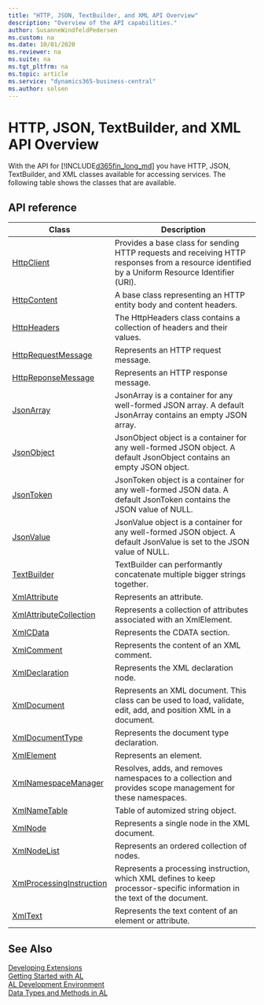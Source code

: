 ```yaml
---
title: "HTTP, JSON, TextBuilder, and XML API Overview"
description: "Overview of the API capabilities."
author: SusanneWindfeldPedersen
ms.custom: na
ms.date: 10/01/2020
ms.reviewer: na
ms.suite: na
ms.tgt_pltfrm: na
ms.topic: article
ms.service: "dynamics365-business-central"
ms.author: solsen
---
```


# HTTP, JSON, TextBuilder, and XML API Overview
With the API for [!INCLUDE[d365fin_long_md](includes/d365fin_long_md.md)] you have HTTP, JSON, TextBuilder, and XML classes available for accessing services. The following table shows the classes that are available. 

## API reference

|Class|Description|
|-----|-----------|
|[HttpClient](methods-auto/httpclient/httpclient-data-type.md)|Provides a base class for sending HTTP requests and receiving HTTP responses from a resource identified by a Uniform Resource Identifier (URI).|
|[HttpContent](methods-auto/httpcontent/httpcontent-data-type.md)|A base class representing an HTTP entity body and content headers.|
|[HttpHeaders](methods-auto/httpheaders/httpheaders-data-type.md)|The HttpHeaders class contains a collection of headers and their values.|
|[HttpRequestMessage](methods-auto/httprequestmessage/httprequestmessage-data-type.md)|Represents an HTTP request message.|
|[HttpReponseMessage](methods-auto/httpresponsemessage/httpresponsemessage-data-type.md)|Represents an HTTP response message.|
|[JsonArray](methods-auto/jsonarray/jsonarray-data-type.md)|JsonArray is a container for any well-formed JSON array. A default JsonArray contains an empty JSON array.|
|[JsonObject](methods-auto/jsonobject/jsonobject-data-type.md)|JsonObject object is a container for any well-formed JSON object. A default JsonObject contains an empty JSON object.|
|[JsonToken](methods-auto/jsontoken/jsontoken-data-type.md)|JsonToken object is a container for any well-formed JSON data. A default JsonToken contains the JSON value of NULL.|
|[JsonValue](methods-auto/jsonvalue/jsonvalue-data-type.md)|JsonValue object is a container for any well-formed JSON object. A default JsonValue is set to the JSON value of NULL.|
|[TextBuilder](methods-auto/textbuilder/textbuilder-data-type.md)|TextBuilder can performantly concatenate multiple bigger strings together.|
|[XmlAttribute](methods-auto/xmlattribute/xmlattribute-data-type.md)|Represents an attribute.|
|[XmlAttributeCollection](methods-auto/xmlattributecollection/xmlattributecollection-data-type.md)|Represents a collection of attributes associated with an XmlElement.|
|[XmlCData](methods-auto/xmlcdata/xmlcdata-data-type.md)|Represents the CDATA section.|
|[XmlComment](methods-auto/xmlcomment/xmlcomment-data-type.md)|Represents the content of an XML comment.|
|[XmlDeclaration](methods-auto/xmldeclaration/xmldeclaration-data-type.md)|Represents the XML declaration node.|
|[XmlDocument](methods-auto/xmldocument/xmldocument-data-type.md)|Represents an XML document. This class can be used to load, validate, edit, add, and position XML in a document.|
|[XmlDocumentType](methods-auto/xmldocumenttype/xmldocumenttype-data-type.md)|Represents the document type declaration.|
|[XmlElement](methods-auto/xmlelement/xmlelement-data-type.md)|Represents an element.|
|[XmlNamespaceManager](methods-auto/xmlnamespacemanager/xmlnamespacemanager-data-type.md)|Resolves, adds, and removes namespaces to a collection and provides scope management for these namespaces.|
|[XmlNameTable](methods-auto/xmlnametable/xmlnametable-data-type.md)|Table of automized string object.|
|[XmlNode](methods-auto/xmlnode/xmlnode-data-type.md)|Represents a single node in the XML document.|
|[XmlNodeList](methods-auto/xmlnodelist/xmlnodelist-data-type.md)|Represents an ordered collection of nodes.|
|[XmlProcessingInstruction](methods-auto/xmlprocessinginstruction/xmlprocessinginstruction-data-type.md)|Represents a processing instruction, which XML defines to keep processor-specific information in the text of the document.|
|[XmlText](methods-auto/xmltext/xmltext-data-type.md)|Represents the text content of an element or attribute.|


## See Also
[Developing Extensions](devenv-dev-overview.md)  
[Getting Started with AL](devenv-get-started.md)  
[AL Development Environment](devenv-reference-overview.md)  
[Data Types and Methods in AL](methods-auto/library.md)

